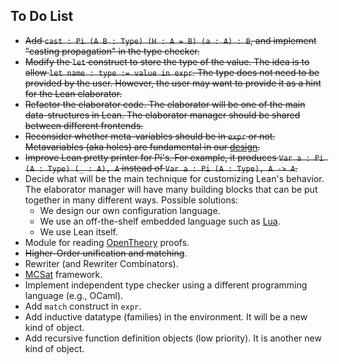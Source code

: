 To Do List
----------

- ~~Add `cast : Pi (A B : Type) (H : A = B) (a : A) : B`, and implement "casting propagation" in the type checker.~~
- ~~Modify the `let` construct to store the type of the value. The idea is to allow `let name : type := value in expr`. The type does not need to be provided by the user. However, the user may want to provide it as a hint for the Lean elaborator.~~
- ~~Refactor the elaborator code. The elaborator will be one of the main data-structures in Lean. The elaborator manager should be shared between different frontends.~~
- ~~Reconsider whether meta-variables should be in `expr` or not. Metavariables (aka holes) are fundamental in our [design](design.md).~~
- ~~Improve Lean pretty printer for Pi's. For example, it produces `Var a : Pi (A : Type) (_ : A), A` instead of `Var a : Pi (A : Type), A -> A`.~~
- Decide what will be the main technique for customizing Lean's behavior. The elaborator manager will have many building blocks that can be put together in many different ways. Possible solutions:
   - We design our own configuration language.
   - We use an off-the-shelf embedded language such as [Lua](http://www.lua.org).
   - We use Lean itself.
- Module for reading [OpenTheory](http://www.gilith.com/research/opentheory/) proofs.
- ~~Higher-Order unification and matching~~.
- Rewriter (and Rewriter Combinators).
- [MCSat](http://leodemoura.github.io/files/fmcad2013.pdf) framework.
- Implement independent type checker using a different programming language (e.g., OCaml).
- Add `match` construct in `expr`.
- Add inductive datatype (families) in the environment. It will be a new kind of object.
- Add recursive function definition objects (low priority). It is another new kind of object.
